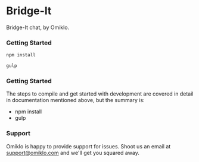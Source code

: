 # Bridge-It #

Bridge-It chat, by Omiklo.

### Getting Started

```bash
npm install
```

```bash
gulp
```

### Getting Started
The steps to compile and get started with development are covered in detail in documentation mentioned above, but the summary is:

- npm install
- gulp

### Support ###

Omiklo is happy to provide support for issues. Shoot us an email at support@omiklo.com and we'll get you squared away.
